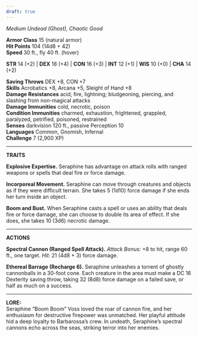 ```yaml
---
draft: true
---
```

_Medium Undead (Ghost), Chaotic Good_

**Armor Class** 15 (natural armor)  
**Hit Points** 104 (14d8 + 42)  
**Speed** 30 ft., fly 40 ft. (hover)

**STR** 14 (+2) | **DEX** 18 (+4) | **CON** 16 (+3) | **INT** 12 (+1) | **WIS** 10 (+0) | **CHA** 14 (+2)

**Saving Throws** DEX +8, CON +7  
**Skills** Acrobatics +8, Arcana +5, Sleight of Hand +8  
**Damage Resistances** acid, fire, lightning; bludgeoning, piercing, and slashing from non-magical attacks  
**Damage Immunities** cold, necrotic, poison  
**Condition Immunities** charmed, exhaustion, frightened, grappled, paralyzed, petrified, poisoned, restrained  
**Senses** darkvision 120 ft., passive Perception 10  
**Languages** Common, Gnomish, Infernal  
**Challenge** 7 (2,900 XP)

---

**TRAITS**

**Explosive Expertise.** Seraphine has advantage on attack rolls with ranged weapons or spells that deal fire or force damage.

**Incorporeal Movement.** Seraphine can move through creatures and objects as if they were difficult terrain. She takes 5 (1d10) force damage if she ends her turn inside an object.

**Boom and Bust.** When Seraphine casts a spell or uses an ability that deals fire or force damage, she can choose to double its area of effect. If she does, she takes 10 (3d6) necrotic damage.

---

**ACTIONS**

**Spectral Cannon (Ranged Spell Attack).** _Attack Bonus:_ +8 to hit, range 60 ft., one target. _Hit:_ 21 (4d8 + 3) force damage.

**Ethereal Barrage (Recharge 6).** Seraphine unleashes a torrent of ghostly cannonballs in a 30-foot cone. Each creature in the area must make a DC 16 Dexterity saving throw, taking 32 (8d8) force damage on a failed save, or half as much on a success.

---

**LORE:**  
Seraphine “Boom Boom” Voss loved the roar of cannon fire, and her enthusiasm for destructive firepower was unmatched. Her playful attitude hid a deep loyalty to Barbarossa’s crew. In undeath, Seraphine’s spectral cannons echo across the seas, striking terror into her enemies.